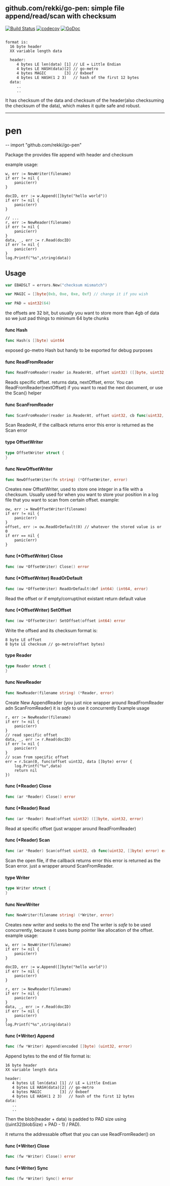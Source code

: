 ## github.com/rekki/go-pen: simple file append/read/scan with checksum

[![Build Status](https://travis-ci.org/rekki/go-pen.svg?branch=master)](https://travis-ci.org/rekki/go-pen) [![codecov](https://codecov.io/gh/rekki/go-pen/branch/master/graph/badge.svg)](https://codecov.io/gh/rekki/go-pen) [![GoDoc](https://godoc.org/github.com/rekki/go-pen?status.svg)](https://godoc.org/github.com/rekki/go-pen)

```

format is:
  16 byte header
  XX variable length data

  header:
     4 bytes LE len(data) [1] // LE = Little Endian
     4 bytes LE HASH(data)[2] // go-metro
     4 bytes MAGIC        [3] // 0xbeef
     4 bytes LE HASH(1 2 3)   // hash of the first 12 bytes
  data:
     ..
     ..

```

It has checksum of the data and checksum of the header(also
checksuming the checksum of the data), which makes it quite safe and
robust.


---
# pen
--
    import "github.com/rekki/go-pen"

Package the provides file append with header and checksum

example usage:

    w, err := NewWriter(filename)
    if err != nil {
    	panic(err)
    }

    docID, err := w.Append([]byte("hello world"))
    if err != nil {
    	panic(err)
    }

    // ...
    r, err := NewReader(filename)
    if err != nil {
    	panic(err)
    }
    data, _, err := r.Read(docID)
    if err != nil {
    	panic(err)
    }
    log.Printf("%s",string(data))

## Usage

```go
var EBADSLT = errors.New("checksum mismatch")
```

```go
var MAGIC = []byte{0xb, 0xe, 0xe, 0xf} // change it if you wish

```

```go
var PAD = uint32(64)
```
the offsets are 32 bit, but usually you want to store more than 4gb of data so
we just pad things to minimum 64 byte chunks

#### func  Hash

```go
func Hash(s []byte) uint64
```
exposed go-metro Hash but handy to be exported for debug purposes

#### func  ReadFromReader

```go
func ReadFromReader(reader io.ReaderAt, offset uint32) ([]byte, uint32, error)
```
Reads specific offset. returns data, nextOffset, error. You can
ReadFromReader(nextOffset) if you want to read the next document, or use the
Scan() helper

#### func  ScanFromReader

```go
func ScanFromReader(reader io.ReaderAt, offset uint32, cb func(uint32, []byte) error) error
```
Scan ReaderAt, if the callback returns error this error is returned as the Scan
error

#### type OffsetWriter

```go
type OffsetWriter struct {
}
```


#### func  NewOffsetWriter

```go
func NewOffsetWriter(fn string) (*OffsetWriter, error)
```
Creates new OffsetWriter, used to store one integer in a file with a checksum.
Usually used for when you want to store your position in a log file that you
want to scan from certain offset. example:

    ow, err := NewOffsetWriter(filename)
    if err != nil {
    	panic(err)
    }
    offset, err := ow.ReadOrDefault(0) // whatever the stored value is or 0
    if err == nil {
    	panic(err)
    }

#### func (*OffsetWriter) Close

```go
func (ow *OffsetWriter) Close() error
```

#### func (*OffsetWriter) ReadOrDefault

```go
func (ow *OffsetWriter) ReadOrDefault(def int64) (int64, error)
```
Read the offset or if empty/corrupt/not existant return default value

#### func (*OffsetWriter) SetOffset

```go
func (ow *OffsetWriter) SetOffset(offset int64) error
```
Write the offsed and its checksum format is:

    8 byte LE offset
    8 byte LE checksum // go-metro(offset bytes)

#### type Reader

```go
type Reader struct {
}
```


#### func  NewReader

```go
func NewReader(filename string) (*Reader, error)
```
Create New AppendReader (you just nice wrapper around ReadFromReader adn
ScanFromReader) it is *safe* to use it concurrently Example usage

    r, err := NewReader(filename)
    if err != nil {
    	panic(err)
    }
    // read specific offset
    data, _, err := r.Read(docID)
    if err != nil {
    	panic(err)
    }
    // scan from specific offset
    err = r.Scan(0, func(offset uint32, data []byte) error {
    	log.Printf("%v",data)
    	return nil
    })

#### func (*Reader) Close

```go
func (ar *Reader) Close() error
```

#### func (*Reader) Read

```go
func (ar *Reader) Read(offset uint32) ([]byte, uint32, error)
```
Read at specific offset (just wrapper around ReadFromReader)

#### func (*Reader) Scan

```go
func (ar *Reader) Scan(offset uint32, cb func(uint32, []byte) error) error
```
Scan the open file, if the callback returns error this error is returned as the
Scan error. just a wrapper around ScanFromReader.

#### type Writer

```go
type Writer struct {
}
```


#### func  NewWriter

```go
func NewWriter(filename string) (*Writer, error)
```
Creates new writer and seeks to the end The writer is *safe* to be used
concurrently, because it uses bump pointer like allocation of the offset.
example usage:

    w, err := NewWriter(filename)
    if err != nil {
    	panic(err)
    }

    docID, err := w.Append([]byte("hello world"))
    if err != nil {
    	panic(err)
    }

    r, err := NewReader(filename)
    if err != nil {
    	panic(err)
    }
    data, _, err := r.Read(docID)
    if err != nil {
    	panic(err)
    }
    log.Printf("%s",string(data))

#### func (*Writer) Append

```go
func (fw *Writer) Append(encoded []byte) (uint32, error)
```
Append bytes to the end of file format is:

    16 byte header
    XX variable length data

    header:
       4 bytes LE len(data) [1] // LE = Little Endian
       4 bytes LE HASH(data)[2] // go-metro
       4 bytes MAGIC        [3] // 0xbeef
       4 bytes LE HASH(1 2 3)   // hash of the first 12 bytes
    data:
       ..
       ..

Then the blob(header + data) is padded to PAD size using ((uint32(blobSize) +
PAD - 1) / PAD).

it returns the addressable offset that you can use ReadFromReader() on

#### func (*Writer) Close

```go
func (fw *Writer) Close() error
```

#### func (*Writer) Sync

```go
func (fw *Writer) Sync() error
```
